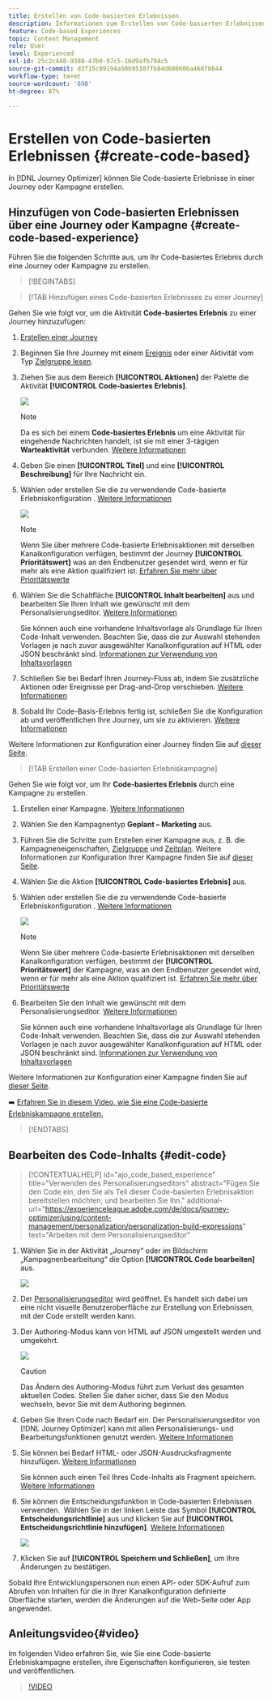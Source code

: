 ```yaml
---
title: Erstellen von Code-basierten Erlebnissen
description: Informationen zum Erstellen von Code-basierten Erlebnissen in Journey Optimizer
feature: Code-based Experiences
topic: Content Management
role: User
level: Experienced
exl-id: 25c2c448-9380-47b0-97c5-16d9afb794c5
source-git-commit: d3f15c09194a50b95107fb84d680606a468f8644
workflow-type: tm+mt
source-wordcount: '698'
ht-degree: 87%

---
```


# Erstellen von Code-basierten Erlebnissen {#create-code-based}

In [!DNL Journey Optimizer] können Sie Code-basierte Erlebnisse in einer Journey oder Kampagne erstellen.

## Hinzufügen von Code-basierten Erlebnissen über eine Journey oder Kampagne {#create-code-based-experience}

Führen Sie die folgenden Schritte aus, um Ihr Code-basiertes Erlebnis durch eine Journey oder Kampagne zu erstellen.

>[!BEGINTABS]

>[!TAB  Hinzufügen eines Code-basierten Erlebnisses zu einer Journey]

Gehen Sie wie folgt vor, um die Aktivität **Code-basiertes Erlebnis** zu einer Journey hinzuzufügen:

1. [Erstellen einer Journey](../building-journeys/journey-gs.md)

1. Beginnen Sie Ihre Journey mit einem [Ereignis](../building-journeys/general-events.md) oder einer Aktivität vom Typ [Zielgruppe lesen](../building-journeys/read-audience.md).

1. Ziehen Sie aus dem Bereich **[!UICONTROL Aktionen]** der Palette die Aktivität **[!UICONTROL Code-basiertes Erlebnis]**.

   ![](assets/code-based-activity-journey.png)

   >[!NOTE]
   >
   >Da es sich bei einem **Code-basiertes Erlebnis** um eine Aktivität für eingehende Nachrichten handelt, ist sie mit einer 3-tägigen **Warteaktivität** verbunden. [Weitere Informationen](../building-journeys/wait-activity.md#auto-wait-node)

1. Geben Sie einen **[!UICONTROL Titel]** und eine **[!UICONTROL Beschreibung]** für Ihre Nachricht ein.

1. Wählen oder erstellen Sie die zu verwendende Code-basierte Erlebniskonfiguration . [Weitere Informationen](code-based-configuration.md)

   ![](assets/code-based-activity-config.png)

   >[!NOTE]
   >
   >Wenn Sie über mehrere Code-basierte Erlebnisaktionen mit derselben Kanalkonfiguration verfügen, bestimmt der Journey **[!UICONTROL Prioritätswert]** was an den Endbenutzer gesendet wird, wenn er für mehr als eine Aktion qualifiziert ist. [Erfahren Sie mehr über Prioritätswerte](../conflict-prioritization/priority-scores.md)

1. Wählen Sie die Schaltfläche **[!UICONTROL Inhalt bearbeiten]** aus und bearbeiten Sie Ihren Inhalt wie gewünscht mit dem Personalisierungseditor. [Weitere Informationen](#edit-code)

   Sie können auch eine vorhandene Inhaltsvorlage als Grundlage für Ihren Code-Inhalt verwenden. Beachten Sie, dass die zur Auswahl stehenden Vorlagen je nach zuvor ausgewählter Kanalkonfiguration auf HTML oder JSON beschränkt sind. [Informationen zur Verwendung von Inhaltsvorlagen](../content-management/use-content-templates.md)

1. Schließen Sie bei Bedarf Ihren Journey-Fluss ab, indem Sie zusätzliche Aktionen oder Ereignisse per Drag-and-Drop verschieben. [Weitere Informationen](../building-journeys/about-journey-activities.md)

1. Sobald Ihr Code-Basis-Erlebnis fertig ist, schließen Sie die Konfiguration ab und veröffentlichen Ihre Journey, um sie zu aktivieren. [Weitere Informationen](../building-journeys/publishing-the-journey.md)

Weitere Informationen zur Konfiguration einer Journey finden Sie auf [dieser Seite](../building-journeys/journey-gs.md).

>[!TAB Erstellen einer Code-basierten Erlebniskampagne]

Gehen Sie wie folgt vor, um Ihr **Code-basiertes Erlebnis** durch eine Kampagne zu erstellen.

1. Erstellen einer Kampagne. [Weitere Informationen](../campaigns/create-campaign.md)

1. Wählen Sie den Kampagnentyp **Geplant – Marketing** aus.

1. Führen Sie die Schritte zum Erstellen einer Kampagne aus, z. B. die Kampagneneigenschaften, [Zielgruppe](../audience/about-audiences.md) und [Zeitplan](../campaigns/create-campaign.md#schedule). Weitere Informationen zur Konfiguration Ihrer Kampagne finden Sie auf [dieser Seite](../campaigns/get-started-with-campaigns.md).

1. Wählen Sie die Aktion **[!UICONTROL Code-basiertes Erlebnis]** aus.

1. Wählen oder erstellen Sie die zu verwendende Code-basierte Erlebniskonfiguration . [Weitere Informationen](code-based-configuration.md)

   ![](assets/code-based-campaign-surface.png)

   >[!NOTE]
   >
   >Wenn Sie über mehrere Code-basierte Erlebnisaktionen mit derselben Kanalkonfiguration verfügen, bestimmt der **[!UICONTROL Prioritätswert]** der Kampagne, was an den Endbenutzer gesendet wird, wenn er für mehr als eine Aktion qualifiziert ist. [Erfahren Sie mehr über Prioritätswerte](../conflict-prioritization/priority-scores.md)

1. Bearbeiten Sie den Inhalt wie gewünscht mit dem Personalisierungseditor. [Weitere Informationen](#edit-code)

   Sie können auch eine vorhandene Inhaltsvorlage als Grundlage für Ihren Code-Inhalt verwenden. Beachten Sie, dass die zur Auswahl stehenden Vorlagen je nach zuvor ausgewählter Kanalkonfiguration auf HTML oder JSON beschränkt sind. [Informationen zur Verwendung von Inhaltsvorlagen](../content-management/use-content-templates.md)

   <!--![](assets/code-based-campaign-edit-content.png)-->

Weitere Informationen zur Konfiguration einer Kampagne finden Sie auf [dieser Seite](../campaigns/get-started-with-campaigns.md).

➡️ [Erfahren Sie in diesem Video, wie Sie eine Code-basierte Erlebniskampagne erstellen.](#video)

>[!ENDTABS]

## Bearbeiten des Code-Inhalts {#edit-code}

>[!CONTEXTUALHELP]
>id="ajo_code_based_experience"
>title="Verwenden des Personalisierungseditors"
>abstract="Fügen Sie den Code ein, den Sie als Teil dieser Code-basierten Erlebnisaktion bereitstellen möchten, und bearbeiten Sie ihn."
>additional-url="https://experienceleague.adobe.com/de/docs/journey-optimizer/using/content-management/personalization/personalization-build-expressions" text="Arbeiten mit dem Personalisierungseditor"

1. Wählen Sie in der Aktivität „Journey“ oder im Bildschirm „Kampagnenbearbeitung“ die Option **[!UICONTROL Code bearbeiten]** aus.

   ![](assets/code-based-campaign-edit-code.png)

1. Der [Personalisierungseditor](../personalization/personalization-build-expressions.md) wird geöffnet. Es handelt sich dabei um eine nicht visuelle Benutzeroberfläche zur Erstellung von Erlebnissen, mit der Code erstellt werden kann.

1. Der Authoring-Modus kann von HTML auf JSON umgestellt werden und umgekehrt.

   ![](assets/code-based-campaign-code-editor.png)

   >[!CAUTION]
   >
   >Das Ändern des Authoring-Modus führt zum Verlust des gesamten aktuellen Codes. Stellen Sie daher sicher, dass Sie den Modus wechseln, bevor Sie mit dem Authoring beginnen.

1. Geben Sie Ihren Code nach Bedarf ein. Der Personalisierungseditor von [!DNL Journey Optimizer] kann mit allen Personalisierungs- und Bearbeitungsfunktionen genutzt werden. [Weitere Informationen](../personalization/personalization-build-expressions.md)

1. Sie können bei Bedarf HTML- oder JSON-Ausdrucksfragmente hinzufügen. [Weitere Informationen](../personalization/use-expression-fragments.md)

   Sie können auch einen Teil Ihres Code-Inhalts als Fragment speichern. [Weitere Informationen](../content-management/fragments.md#save-as-expression-fragment)

1. Sie können die Entscheidungsfunktion in Code-basierten Erlebnissen verwenden.  Wählen Sie in der linken Leiste das Symbol **[!UICONTROL Entscheidungsrichtlinie]** aus und klicken Sie auf **[!UICONTROL Entscheidungsrichtlinie hinzufügen]**. [Weitere Informationen](../experience-decisioning/create-decision.md)

   ![](assets/code-based-campaign-create-decision.png)

1. Klicken Sie auf **[!UICONTROL Speichern und Schließen]**, um Ihre Änderungen zu bestätigen.

Sobald Ihre Entwicklungspersonen nun einen API- oder SDK-Aufruf zum Abrufen von Inhalten für die in Ihrer Kanalkonfiguration definierte Oberfläche starten, werden die Änderungen auf die Web-Seite oder App angewendet.

## Anleitungsvideo{#video}

Im folgenden Video erfahren Sie, wie Sie eine Code-basierte Erlebniskampagne erstellen, ihre Eigenschaften konfigurieren, sie testen und veröffentlichen.

>[!VIDEO](https://video.tv.adobe.com/v/3428868/?quality=12&learn=on)
